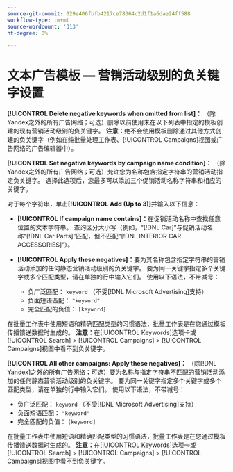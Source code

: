 ```yaml
---
source-git-commit: 029e406fbfb4217ce78364c2d1f1a6dae24ff588
workflow-type: tm+mt
source-wordcount: '313'
ht-degree: 0%

---
```

# 文本广告模板 — 营销活动级别的负关键字设置

**[!UICONTROL Delete negative keywords when omitted from list]：** （除Yandex之外的所有广告网络；可选）删除以前使用未在以下列表中指定的模板创建的现有营销活动级别的负关键字。 **注意：**&#x200B;绝不会使用模板删除通过其他方式创建的负关键字（例如在纯批量处理工作表、[!UICONTROL Campaigns]视图或广告网络的广告编辑器中）。

**[!UICONTROL Set negative keywords by campaign name condition]：** （除Yandex之外的所有广告网络；可选）允许您为名称包含指定字符串的营销活动指定负关键字。 选择此选项后，您最多可以添加三个促销活动名称字符串和相应的关键字。

对于每个字符串，单击&#x200B;**[!UICONTROL Add (Up to 3)]**&#x200B;并输入以下信息：

* **[!UICONTROL If campaign name contains]：**&#x200B;在促销活动名称中查找任意位置的文本字符串。 查询区分大小写（例如，“[!DNL Car]”与促销活动名称“[!DNL Car Parts]”匹配，但不匹配“[!DNL INTERIOR CAR ACCESSORIES]”）。

* **[!UICONTROL Apply these negatives]：**&#x200B;要为其名称包含指定字符串的营销活动添加的任何静态营销活动级别的负关键字。 要为同一关键字指定多个关键字或多个匹配类型，请在单独的行中输入它们。 使用以下语法，不带减号：

   * 负广泛匹配： `keyword` （不受[!DNL Microsoft Advertising]支持）
   * 负面短语匹配： `"keyword"`
   * 完全匹配的负值： `[keyword]`

在批量工作表中使用短语和精确匹配类型的习惯语法，批量工作表是在您通过模板传播馈送数据时生成的。 **注意：**&#x200B;在[!UICONTROL Keywords]选项卡或[!UICONTROL Search] > [!UICONTROL Campaigns] > [!UICONTROL Campaigns]视图中看不到负关键字。

**[!UICONTROL All other campaigns: Apply these negatives]：** （除[!DNL Yandex]之外的所有广告网络；可选）要为名称与指定字符串不匹配的营销活动添加的任何静态营销活动级别的负关键字。 要为同一关键字指定多个关键字或多个匹配类型，请在单独的行中输入它们。 使用以下语法，不带减号：

* 负广泛匹配： `keyword` （不受[!DNL Microsoft Advertising]支持）
* 负面短语匹配： `"keyword"`
* 完全匹配的负值： `[keyword]`

在批量工作表中使用短语和精确匹配类型的习惯语法，批量工作表是在您通过模板传播馈送数据时生成的。 **注意：**&#x200B;在[!UICONTROL Keywords]选项卡或[!UICONTROL Search] > [!UICONTROL Campaigns] > [!UICONTROL Campaigns]视图中看不到负关键字。
